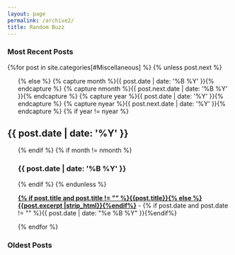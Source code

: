 ```yaml
---
layout: page
permalink: /archive2/
title: Random Buzz
---
```


<div id="archives">
  <section id="archive">
     <h3>Most Recent Posts</h3>
      {%for post in site.categories[#Miscellaneous] %}
      {% unless post.next %}
      <ul class="this">
          {% else %}
          {% capture month %}{{ post.date | date: '%B %Y' }}{% endcapture %}
          {% capture nmonth %}{{ post.next.date | date: '%B %Y' }}{% endcapture %}
          {% capture year %}{{ post.date | date: '%Y' }}{% endcapture %}
          {% capture nyear %}{{ post.next.date | date: '%Y' }}{% endcapture %}
          {% if year != nyear %}
      </ul>
      <h2 style="text-align:left;">{{ post.date | date: '%Y' }}</h2>
      <ul class="past">
          {% endif %}
          {% if month != nmonth %}
          <h3 style="text-align:left;">{{ post.date | date: '%B %Y' }}</h3>
          {% endif %}
          {% endunless %}
          <p><b><a href="{{ site.baseurl }}{{ post.url }}">{% if post.title and post.title != "" %}{{post.title}}{% else %}{{post.excerpt |strip_html}}{%endif%}</a></b> - {% if post.date and post.date != "" %}{{ post.date | date: "%e %B %Y" }}{%endif%}</p>
          {% endfor %}
      </ul>
    <h3>Oldest Posts</h3>
  </section>
</div>
